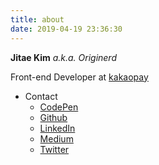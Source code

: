 ```yaml
---
title: about
date: 2019-04-19 23:36:30
---
```


**Jitae Kim** *a.k.a. Originerd*

Front-end Developer at [kakaopay](https://www.kakaopay.com/)

- Contact
    - [CodePen](https://codepen.io/originerd/)
    - [Github](https://github.com/originerd)
    - [LinkedIn](https://linkedin.com/in/originerd)
    - [Medium](https://medium.com/@originerd)
    - [Twitter](https://twitter.com/Originerds)
